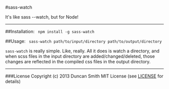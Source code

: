 #sass-watch

It's like sass --watch, but for Node!

---

##Installation:
``` npm install -g sass-watch```

##Usage:
``` sass-watch path/to/input/directory path/to/output/directory```


```sass-watch``` is really simple.  Like, really.  All it does is watch a directory, and when scss files in the input directory are added/changed/deleted, those changes are reflected in the compiled css files in the output directory.


---
###License
Copyright (c) 2013 Duncan Smith
MIT License (see [LICENSE](https://github.com/notduncansmith/sass-watch/blob/master/LICENSE) for details)